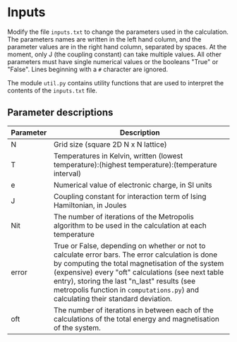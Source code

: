 # Inputs

Modify the file `inputs.txt` to change the parameters used in the calculation. The parameters names are written in 
the left hand column, and the parameter values are in the right hand column, separated by spaces. At the moment,
only J (the coupling constant) can take multiple values. All other parameters must have single numerical values
or the booleans "True" or "False". Lines beginning with a `#` character are ignored.

The module `util.py` contains utility functions that are used to interpret the contents of the `inputs.txt` file.

## Parameter descriptions

Parameter | Description
--------- | ----------
N | Grid size (square 2D N x N lattice)
T | Temperatures in Kelvin, written (lowest temperature):(highest temperature):(temperature interval)
e | Numerical value of electronic charge, in SI units
J | Coupling constant for interaction term of Ising Hamiltonian, in Joules
Nit | The number of iterations of the Metropolis algorithm to be used in the calculation at each temperature
error | True or False, depending on whether or not to calculate error bars. The error calculation is done by computing the total magnetisation of the system (expensive) every "oft" calculations (see next table entry), storing the last "n_last" results (see metropolis function in `computations.py`) and calculating their standard deviation.
oft | The number of iterations in between each of the calculations of the total energy and magnetisation of the system.